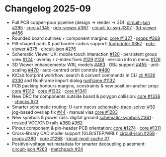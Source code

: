 # Changelog 2025-09

- Full PCB copper-pour pipeline (design → render → 3D): [circuit-json #265](https://github.com/tscircuit/circuit-json/pull/265) · [core #1345](https://github.com/tscircuit/core/pull/1345) · [pcb-viewer #367](https://github.com/tscircuit/pcb-viewer/pull/367) · [circuit-to-svg #307](https://github.com/tscircuit/circuit-to-svg/pull/307) · [3d-viewer #456](https://github.com/tscircuit/3d-viewer/pull/456)
- Rounded board outlines + component margins: [core #1327](https://github.com/tscircuit/core/pull/1327) · [props #368](https://github.com/tscircuit/props/pull/368)
- Pill-shaped pads & pad border-radius support: [footprinter #367](https://github.com/tscircuit/footprinter/pull/367) · [pcb-viewer #375](https://github.com/tscircuit/pcb-viewer/pull/375) · [circuit-json #276](https://github.com/tscircuit/circuit-json/pull/276)
- Schematic Viewer UX: mobile touch interaction [#120](https://github.com/tscircuit/schematic-viewer/pull/120) · persistent group view [#124](https://github.com/tscircuit/schematic-viewer/pull/124) · overlay / z-index fixes [#129](https://github.com/tscircuit/schematic-viewer/pull/129) [#128](https://github.com/tscircuit/schematic-viewer/pull/128) · version info in menu [#126](https://github.com/tscircuit/schematic-viewer/pull/126)
- 3D Viewer enhancements: WRL models [#463](https://github.com/tscircuit/3d-viewer/pull/463) · OBJ support [#455](https://github.com/tscircuit/3d-viewer/pull/455) · unit-scaling [#470](https://github.com/tscircuit/3d-viewer/pull/470) · auto-centred orbit controls [#480](https://github.com/tscircuit/3d-viewer/pull/480)
- KiCad footprint workflow: search & convert commands in CLI [cli #336](https://github.com/tscircuit/cli/pull/336) [#330](https://github.com/tscircuit/cli/pull/330) and RunFrame import dialog [runframe #1132](https://github.com/tscircuit/runframe/pull/1132)
- PCB packing honours margins, constraints & new position-anchor prop: [core #1312](https://github.com/tscircuit/core/pull/1312) · [core #1332](https://github.com/tscircuit/core/pull/1332) · [core #1341](https://github.com/tscircuit/core/pull/1341)
- New DRC for components outside board & polygon collision: [core #1336](https://github.com/tscircuit/core/pull/1336) · [checks #73](https://github.com/tscircuit/checks/pull/73)
- Smarter schematic routing: U-turn traces [schematic-trace-solver #30](https://github.com/tscircuit/schematic-trace-solver/pull/30) · jog-based overlap fix [#44](https://github.com/tscircuit/schematic-trace-solver/pull/44) · manual vias [core #1283](https://github.com/tscircuit/core/pull/1283)
- New symbols & power rails: digital ground [schematic-symbols #361](https://github.com/tscircuit/schematic-symbols/pull/361) · resized VCC/GND rails [#360](https://github.com/tscircuit/schematic-symbols/pull/360) [#362](https://github.com/tscircuit/schematic-symbols/pull/362)
- Pinout component & pin-header PCB orientation: [core #1274](https://github.com/tscircuit/core/pull/1274) · [core #1311](https://github.com/tscircuit/core/pull/1311)
- Cross-library CAD model support (GLB/STEP/WRL): [circuit-json #268](https://github.com/tscircuit/circuit-json/pull/268) · [props #380](https://github.com/tscircuit/props/pull/380) · [core #1288](https://github.com/tscircuit/core/pull/1288) · [kicad-mod-cache #7](https://github.com/tscircuit/kicad-mod-cache/pull/7)
- Positive-voltage net metadata for smarter decoupling placement: [circuit-json #263](https://github.com/tscircuit/circuit-json/pull/263) · [matchpack #24](https://github.com/tscircuit/matchpack/pull/24)

